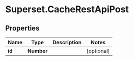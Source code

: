 # Superset.CacheRestApiPost

## Properties
Name | Type | Description | Notes
------------ | ------------- | ------------- | -------------
**id** | **Number** |  | [optional] 
